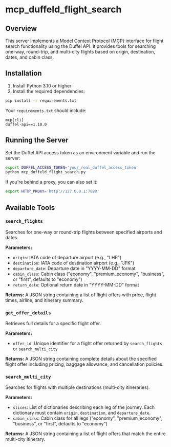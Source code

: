 # mcp_duffeld_flight_search

## Overview
This server implements a Model Context Protocol (MCP) interface for flight search functionality using the Duffel API. It provides tools for searching one-way, round-trip, and multi-city flights based on origin, destination, dates, and cabin class.

## Installation
1. Install Python 3.10 or higher
2. Install the required dependencies:
```bash
pip install -r requirements.txt
```

Your `requirements.txt` should include:
```
mcp[cli]
duffel-api==1.10.0
```

## Running the Server
Set the Duffel API access token as an environment variable and run the server:

```bash
export DUFFEL_ACCESS_TOKEN='your_real_duffel_access_token'
python mcp_duffeld_flight_search.py
```

If you're behind a proxy, you can also set it:
```bash
export HTTP_PROXY='http://127.0.0.1:7890'
```

## Available Tools

### `search_flights`
Searches for one-way or round-trip flights between specified airports and dates.

**Parameters:**
- `origin`: IATA code of departure airport (e.g., "LHR")
- `destination`: IATA code of destination airport (e.g., "JFK")
- `departure_date`: Departure date in "YYYY-MM-DD" format
- `cabin_class`: Cabin class ("economy", "premium_economy", "business", or "first", defaults to "economy")
- `return_date`: Optional return date in "YYYY-MM-DD" format

**Returns:** A JSON string containing a list of flight offers with price, flight times, airline, and itinerary summary.

### `get_offer_details`
Retrieves full details for a specific flight offer.

**Parameters:**
- `offer_id`: Unique identifier for a flight offer returned by `search_flights` or `search_multi_city`

**Returns:** A JSON string containing complete details about the specified flight offer including pricing, baggage allowance, and cancellation policies.

### `search_multi_city`
Searches for flights with multiple destinations (multi-city itineraries).

**Parameters:**
- `slices`: List of dictionaries describing each leg of the journey. Each dictionary must contain `origin`, `destination`, and `departure_date`.
- `cabin_class`: Cabin class for all legs ("economy", "premium_economy", "business", or "first", defaults to "economy")

**Returns:** A JSON string containing a list of flight offers that match the entire multi-city itinerary.